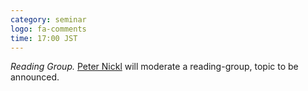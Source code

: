 ```yaml
---
category: seminar
logo: fa-comments
time: 17:00 JST
---
```


*Reading Group.* [Peter Nickl](https://pnickl.github.io) will moderate a reading-group, topic to be announced. 
